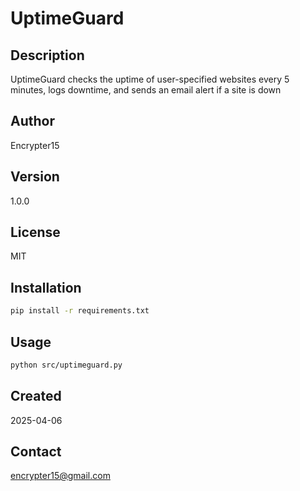 # UptimeGuard

## Description
UptimeGuard checks the uptime of user-specified websites every 5 minutes, logs downtime, and sends an email alert if a site is down

## Author
Encrypter15

## Version
1.0.0

## License
MIT

## Installation
```bash
pip install -r requirements.txt
```

## Usage
```bash
python src/uptimeguard.py
```

## Created
2025-04-06

## Contact
encrypter15@gmail.com
